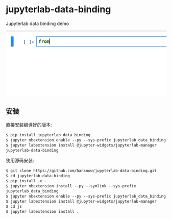 jupyterlab-data-binding
===============================

Jupyterlab data binding demo

![screencast](./screencast.gif)

安装
------------

直接安装编译好的版本:

    $ pip install jupyterlab_data_binding
    $ jupyter nbextension enable --py --sys-prefix jupyterlab_data_binding
    $ jupyter labextension install @jupyter-widgets/jupyterlab-manager jupyterlab-data-binding


使用源码安装:

    $ git clone https://github.com/hansnow/jupyterlab-data-binding.git
    $ cd jupyterlab-data-binding
    $ pip install -e .
    $ jupyter nbextension install --py --symlink --sys-prefix jupyterlab_data_binding
    $ jupyter nbextension enable --py --sys-prefix jupyterlab_data_binding
    $ jupyter labextension install @jupyter-widgets/jupyterlab-manager
    $ cd js
    $ jupyter labextension install .
